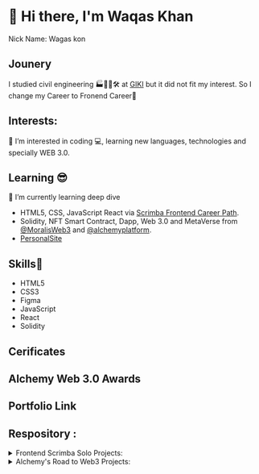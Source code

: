 # 👋 Hi there, I'm Waqas Khan 
Nick Name: Wagas kon
## Jounery
I studied civil engineering 🏭👨‍🔧🛠 at [GIKI](https://giki.edu.pk/) but it did not fit my interest. So I change my Career to Fronend Career🔀

## Interests:
👀 I’m interested in coding :computer:, learning new languages, technologies and specially WEB 3.0.

## Learning :sunglasses: 
🌱 I’m currently learning deep dive 
- HTML5, CSS, JavaScript React via [Scrimba Frontend Career Path](https://scrimba.com/learn/frontend).  
- Solidity, NFT Smart Contract, Dapp, Web 3.0 and MetaVerse from [@MoralisWeb3](https://docs.moralis.io/introduction/readme) and [@alchemyplatform](https://docs.alchemy.com/alchemy/road-to-web3/welcome-to-the-road-to-web3).
- [PersonalSite](https://github.com/wagaskon/personal-site)

## Skills:muscle: 
- HTML5
- CSS3
- Figma 
- JavaScript 
- React 
- Solidity
## Cerificates

## Alchemy Web 3.0 Awards

## Portfolio Link
## Respository : 
<details>
    <summary>Frontend Scrimba Solo Projects:</summary>
           <p>Throughout the Scrimba front-end developer career path you are encouraged to do multiple solo projects. Solo means there will be no guidance or solution to the challenge; only the design and requirements of the projects are given.
           </p>
          

<nav class="list" >
  <li><a class="item" href='https://github.com/wagaskon/Random-Password-Generator'>Random Password Generator</a></li><br>
  <li><a class="item" href='https://github.com/wagaskon/Basket-Ball-Game'>Basket Ball Game</a></li><br>

  <li><a class="item" href='https://github.com/wagaskon/personal-site'>Personal Site</a></li><br>
  <li><a class="item" href='https://github.com/wagaskon/Visit-Pakistan'>Visit Pakistan</a><br>
  
  
</nav>
           

        
           
</details> 
<details>
    <summary> Alchemy's Road to Web3 Projects:</summary>
           <p>These are project done in Raod to Web 3 Path by Alchemy one in a week.
           </p>
           
<nav class="o-link-list" >

  <li><a  href='https://github.com/wagaskon/NFT-Smart-Contract-ERC721-'>1. Developed an NFT Smart Contract (ERC-721)</a></li><br>

  <li><a  href='paste link here'>2. Build "Buy Me a Coffee" DeFi dapp</a></li><br>

  <li><a href='link'>3. Make NFTs with On-Chain Metadata - Hardhat and JavaScript</a></li><br>

  <li><a  href='link'>4. Create an NFT Gallery</a></li><br>

  <li><a  href='link'>5. Connect APIs to your Smart Contracts using Chainlink</a></li><br>
  <li><a  href='link'>6. Build a Staking Dapp</a></li><br>
  <li><a  href='link'>7. Build an NFT Marketplace from Scratch</a></li><br>
  <li><a  href='link'>8. Build a betting game on Optimism</a></li><br>
  <li><a  href='link'>9. Build a Token Swap Dapp With 0x API</a></li><br>
  <li><a  href='link'>10. Create a Decentralized Twitter with Lens Protocol</a></li><br>
 
</nav>        
</details> 




